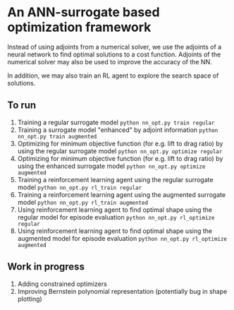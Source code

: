 # An ANN-surrogate based optimization framework
Instead of using adjoints from a numerical solver, we use the adjoints of a neural network to find optimal solutions to a cost function. Adjoints of the numerical solver may also be used to improve the accuracy of the NN. 

In addition, we may also train an RL agent to explore the search space of solutions. 

## To run
1. Training a regular surrogate model
`python nn_opt.py train regular` 
2. Training a surrogate model "enhanced" by adjoint information
`python nn_opt.py train augmented` 
3. Optimizing for minimum objective function (for e.g. lift to drag ratio) by using the regular surrogate model
`python nn_opt.py optimize regular`
4.  Optimizing for minimum objective function (for e.g. lift to drag ratio) by using the enhanced surrogate model
`python nn_opt.py optimize augmented`
5. Training a reinforcement learning agent using the regular surrogate model
`python nn_opt.py rl_train regular`
6. Training a reinforcement learning agent using the augmented surrogate model
`python nn_opt.py rl_train augmented`
7. Using reinforcement learning agent to find optimal shape using the regular model for episode evaluation
`python nn_opt.py rl_optimize regular`
8. Using reinforcement learning agent to find optimal shape using the augmented model for episode evaluation
`python nn_opt.py rl_optimize augmented`

## Work in progress
1. Adding constrained optimizers
2. Improving Bernstein polynomial representation (potentially bug in shape plotting)
